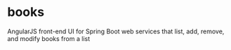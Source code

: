 # books	 
AngularJS front-end UI for Spring Boot web services that list, add, remove, and modify books from a list 
